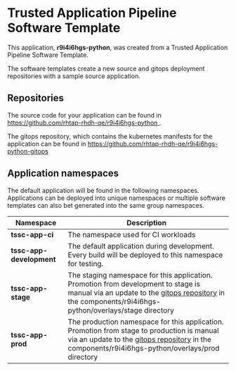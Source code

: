 # Trusted Application Pipeline Software Template

This application, **r9i4i6hgs-python**, was created from a Trusted Application Pipeline Software Template.

The software templates create a new source and gitops deployment repositories with a sample source application. 

## Repositories

The source code for your application can be found in [https://github.com/rhtap-rhdh-qe/r9i4i6hgs-python ](https://github.com/rhtap-rhdh-qe/r9i4i6hgs-python ).
 
The gitops repository, which contains the kubernetes manifests for the application can be found in 
[https://github.com/rhtap-rhdh-qe/r9i4i6hgs-python-gitops ](https://github.com/rhtap-rhdh-qe/r9i4i6hgs-python-gitops ) 

## Application namespaces 

The default application will be found in the following namespaces. Applications can be deployed into unique namespaces or multiple software templates can also bet generated into the same group namespaces.  

|  Namespace   |  Description   |  
| -------- | -------- |
| **tssc-app-ci** | The namespace used for CI workloads |
| **tssc-app-development** | The default application during development. Every build will be deployed to this namespace for testing. |
| **tssc-app-stage** | The staging namespace for this application. Promotion from development to stage is manual via an update to the [gitops repository](https://github.com/rhtap-rhdh-qe/r9i4i6hgs-python-gitops ) in the components/r9i4i6hgs-python/overlays/stage directory |
| **tssc-app-prod** | The production namespace for this application. Promotion from stage to production is manual via an update to the [gitops repository](https://github.com/rhtap-rhdh-qe/r9i4i6hgs-python-gitops ) in the components/r9i4i6hgs-python/overlays/prod directory |